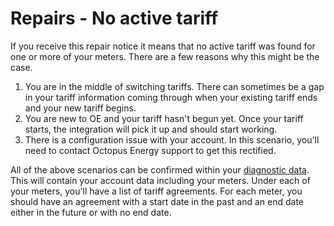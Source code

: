 # Repairs - No active tariff

If you receive this repair notice it means that no active tariff was found for one or more of your meters. There are a few reasons why this might be the case.

1. You are in the middle of switching tariffs. There can sometimes be a gap in your tariff information coming through when your existing tariff ends and your new tariff begins.
2. You are new to OE and your tariff hasn't begun yet. Once your tariff starts, the integration will pick it up and should start working.
3. There is a configuration issue with your account. In this scenario, you'll need to contact Octopus Energy support to get this rectified.

All of the above scenarios can be confirmed within your [diagnostic data](../faq.md#ive-been-asked-for-my-meter-information-in-a-bug-request-how-do-i-obtain-this). This will contain your account data including your meters. Under each of your meters, you'll have a list of tariff agreements. For each meter, you should have an agreement with a start date in the past and an end date either in the future or with no end date.